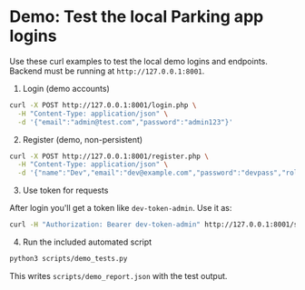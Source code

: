 # Demo: Test the local Parking app logins

Use these curl examples to test the local demo logins and endpoints. Backend must be running at `http://127.0.0.1:8001`.

1) Login (demo accounts)

```bash
curl -X POST http://127.0.0.1:8001/login.php \
  -H "Content-Type: application/json" \
  -d '{"email":"admin@test.com","password":"admin123"}'
```

2) Register (demo, non-persistent)

```bash
curl -X POST http://127.0.0.1:8001/register.php \
  -H "Content-Type: application/json" \
  -d '{"name":"Dev","email":"dev@example.com","password":"devpass","role":"user"}'
```

3) Use token for requests

After login you'll get a token like `dev-token-admin`. Use it as:

```bash
curl -H "Authorization: Bearer dev-token-admin" http://127.0.0.1:8001/stats
```

4) Run the included automated script

```bash
python3 scripts/demo_tests.py
```

This writes `scripts/demo_report.json` with the test output.
